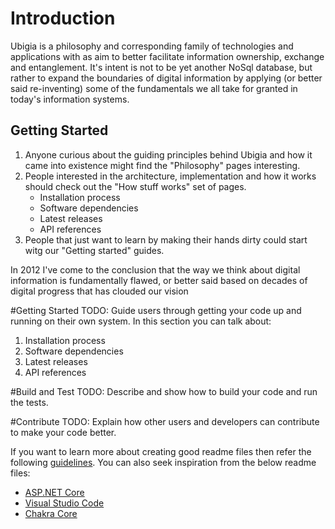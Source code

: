 # Introduction 
Ubigia is a philosophy and corresponding family of technologies and applications with as aim to better facilitate information ownership, exchange and entanglement.
It's intent is not to be yet another NoSql database, but rather to expand the boundaries of digital information by applying (or better said re-inventing) some of the fundamentals we all take for granted in today's information systems. 

## Getting Started

1. Anyone curious about the guiding principles behind Ubigia and how it came into existence might find the "Philosophy" pages interesting.
2. People interested in the architecture, implementation and how it works should check out the "How stuff works" set of pages.
   -	Installation process
   -	Software dependencies
   -	Latest releases
   -	API references
3. People that just want to learn by making their hands dirty could start witg our "Getting started" guides.







In 2012 I've come to the conclusion that the way we think about digital information is fundamentally flawed,
or better said based on decades of digital progress that has clouded our vision  
 
#Getting Started
TODO: Guide users through getting your code up and running on their own system. In this section you can talk about:
1.	Installation process
2.	Software dependencies
3.	Latest releases
4.	API references

#Build and Test
TODO: Describe and show how to build your code and run the tests. 

#Contribute
TODO: Explain how other users and developers can contribute to make your code better. 

If you want to learn more about creating good readme files then refer the following [guidelines](https://www.visualstudio.com/en-us/docs/git/create-a-readme). You can also seek inspiration from the below readme files:
- [ASP.NET Core](https://github.com/aspnet/Home)
- [Visual Studio Code](https://github.com/Microsoft/vscode)
- [Chakra Core](https://github.com/Microsoft/ChakraCore)

